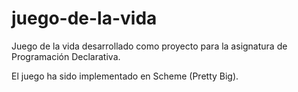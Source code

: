 # juego-de-la-vida
Juego de la vida desarrollado como proyecto para la asignatura de Programación Declarativa.

El juego ha sido implementado en Scheme (Pretty Big).
